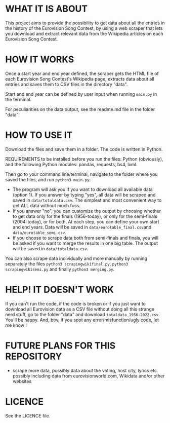 # WHAT IT IS ABOUT
This project aims to provide the possibility to get data about all the entries in the history of the Eurovision Song Contest, by using a web scraper that lets you download and extract relevant data from the Wikipedia articles on each Eurovision Song Contest.

# HOW IT WORKS
Once a start year and end year defined, the scraper gets the HTML file of each Eurovision Song Contest's Wikipedia page, extracts data about all entries and saves them to CSV files in the directory "data".

Start and end year can be defined by user input when running `main.py` in the terminal.

For peculiarities on the data output, see the readme.md file in the folder "data".

# HOW TO USE IT
Download the files and save them in a folder. The code is written in Python.

REQUIREMENTS to be installed before you run the files: Python (obviously), and the following Python modules: 
pandas, requests, bs4, lxml.

Then go to your command line/terminal, navigate to the folder where you saved the files, and run `python3 main.py`:
- The program will ask you if you want to download all available data (option 1). If you answer by typing "yes", all data will be scraped and saved in `data/totaldata.csv`. The simplest and most convenient way to get ALL data without much fuss.
- If you answer "no", you can customize the output by choosing whether to get data only for the finals (1956-today), or only for the semi-finals (2004-today), or for both. At each step, you can define your own start and end years. Data will be saved in `data/eurotable_final.csv`and `data/eurotable_semi.csv`.
- If you choose to scrape data both from semi-finals and finals, you will be asked if you want to merge the results in one big table. The output will be saved in `data/totaldata.csv`.

You can also scrape data individually and more manually by running separately the files `python3 scrapingwikifinal.py`, `python3 scrapingwikisemi.py` and finally `python3 merging.py`.

# HELP! IT DOESN'T WORK
If you can't run the code, if the code is broken or if you just want to download all Eurovision data as a CSV file without doing all this strange nerd stuff, go to the folder "data" and download `totaldata_1956-2022.csv`. You'll be happy.
And, btw, if you spot any error/misfunction/ugly code, let me know !

# FUTURE PLANS FOR THIS REPOSITORY
- scrape more data, possibly data about the voting, host city, lyrics etc. possibly including data from eurovisionworld.com, Wikidata and/or other websites

# LICENCE
See the LICENCE file.
